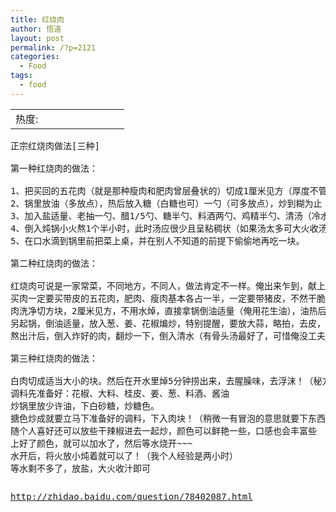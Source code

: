 ```yaml
---
title: 红烧肉
author: 悟道
layout: post
permalink: /?p=2121
categories:
  - Food
tags:
  - food
---
```

<table>
  <tr cellpadding=0><td>
    热度:
  </td><td cellpadding=0><img src='http://210.75.224.29/wordpress/wp-content/plugins/statpresscn/images/sun.gif' width=10 height=10 border=0 /></td><td cellpadding=0><img src='http://210.75.224.29/wordpress/wp-content/plugins/statpresscn/images/sun_dark.gif' width=10 height=10 border=0 /></td><td cellpadding=0><img src='http://210.75.224.29/wordpress/wp-content/plugins/statpresscn/images/sun_dark.gif' width=10 height=10 border=0 /></td><td cellpadding=0><img src='http://210.75.224.29/wordpress/wp-content/plugins/statpresscn/images/sun_dark.gif' width=10 height=10 border=0 /></td><td cellpadding=0><img src='http://210.75.224.29/wordpress/wp-content/plugins/statpresscn/images/sun_dark.gif' width=10 height=10 border=0 /></td></tr>
</table>

<pre id="best-answer-content">正宗红烧肉做法[三种]

第一种红烧肉的做法：

1、把买回的五花肉（就是那种瘦肉和肥肉曾层叠状的）切成1厘米见方（厚度不管，只管长宽）；
2、锅里放油（多放点），热后放入糖（白糖也可）一勺（可多放点），炒到糊为止（这时候锅里应该在冒浓烟，别怕）。倒入切好的肉和调料（厚片的姜、成瓣（不要弄碎）的蒜头、桂皮、干辣椒、八角、橙子皮（非陈皮）），大火爆炒三分钟，这时肉变成了深红色；
3、加入盐适量、老抽一勺、醋1/5勺、糖半勺、料酒两勺、鸡精半勺、清汤（冷水也可）至淹没肉3毫米，大火煮沸（开始冒香味了）；
4、倒入炖锅小火熬1个半小时，此时汤应很少且呈粘稠状（如果汤太多可大火收汤，但要站在旁边看着），加入青椒（不是很肥的那种灯笼椒），可加点香菜，然后尝一下咸淡，再炖3分钟。
5、在口水滴到锅里前把菜上桌，并在别人不知道的前提下偷偷地再吃一块。

第二种红烧肉的做法：

红烧肉可说是一家常菜，不同地方，不同人，做法肯定不一样。俺出来乍到，献上一道红烧肉，给各位饕哥、饕姐解谗。
买肉一定要买带皮的五花肉，肥肉、瘦肉基本各占一半，一定要带猪皮，不然干脆不做。
肉洗净切方块，2厘米见方，不用水焯，直接拿锅倒油适量（俺用花生油），油热后放肉入锅，炸！炸这道工序少不得，一是将肥肉里的猪油*出，吃起来不腻，二是可增加肉的香味（个人体验…………火不要太猛），炸到肉的外表有些金黄，停火，肉捞出，油倒出。
另起锅，倒油适量，放入葱、姜、花椒煸炒，特别提醒，要放大蒜，略拍，去皮，不用切，整个放入，份量至少一头，一起煸炒至出香味，然后很重要——别忘放糖！冰糖最好，白糖也行，至少1汤匙，（俺是放2匙，）不用怕放多，肉是喜糖的。接着倒入酱油，不要太多。动作要快，不然糖会糊的。
熬出汁后，倒入炸好的肉，翻炒一下，倒入清水（有骨头汤最好了，可惜俺没工夫熬），然后——上高压锅！（要是有时间，或没高压锅，那就慢慢炖吧，至少一小时，越烂越好，期间别忘添水）。高压锅里的水以略没过肉即可，加盐，加大料，大火烧开，盖上盖焖煮25分钟后，停火自然冷却，没压力后打开盖，再开火收汁，汁浓后，加味精一点，停火出锅，香

第三种红烧肉的做法：

白肉切成适当大小的块。然后在开水里焯5分钟捞出来，去腥臊味，去浮沫！（秘方：加些白酒最好！）
调料先准备好：花椒、大料、桂皮、姜、葱、料酒、酱油
炒锅里放少许油，下白砂糖，炒糖色。
搪色炒成就要立马下准备好的调料，下入肉块！（稍微一有冒泡的意思就要下东西了！）
随个人喜好还可以放些干辣椒进去一起炒，颜色可以鲜艳一些，口感也会丰富些
上好了颜色，就可以加水了，然后等水烧开~~~
水开后，将火放小炖着就可以了！（我个人经验是两小时）
等水剩不多了，放盐，大火收汁即可</pre>

<pre id="best-answer-content"></pre>

<pre id="best-answer-content"><a href="http://zhidao.baidu.com/question/78402087.html">http://zhidao.baidu.com/question/78402087.html</a></pre>